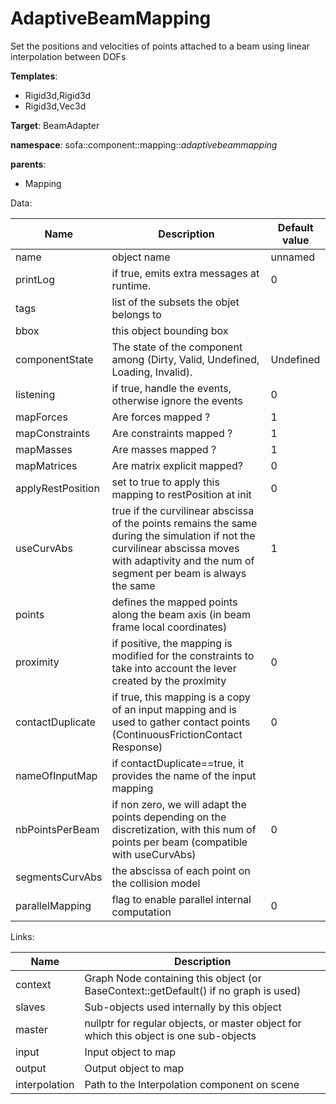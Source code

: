 # AdaptiveBeamMapping

Set the positions and velocities of points attached to a beam using linear interpolation between DOFs


__Templates__:

- Rigid3d,Rigid3d
- Rigid3d,Vec3d

__Target__: BeamAdapter

__namespace__: sofa::component::mapping::_adaptivebeammapping_

__parents__: 

- Mapping

Data: 

<table>
<thead>
    <tr>
        <th>Name</th>
        <th>Description</th>
        <th>Default value</th>
    </tr>
</thead>
<tbody>
	<tr>
		<td>name</td>
		<td>
object name
</td>
		<td>unnamed</td>
	</tr>
	<tr>
		<td>printLog</td>
		<td>
if true, emits extra messages at runtime.
</td>
		<td>0</td>
	</tr>
	<tr>
		<td>tags</td>
		<td>
list of the subsets the objet belongs to
</td>
		<td></td>
	</tr>
	<tr>
		<td>bbox</td>
		<td>
this object bounding box
</td>
		<td></td>
	</tr>
	<tr>
		<td>componentState</td>
		<td>
The state of the component among (Dirty, Valid, Undefined, Loading, Invalid).
</td>
		<td>Undefined</td>
	</tr>
	<tr>
		<td>listening</td>
		<td>
if true, handle the events, otherwise ignore the events
</td>
		<td>0</td>
	</tr>
	<tr>
		<td>mapForces</td>
		<td>
Are forces mapped ?
</td>
		<td>1</td>
	</tr>
	<tr>
		<td>mapConstraints</td>
		<td>
Are constraints mapped ?
</td>
		<td>1</td>
	</tr>
	<tr>
		<td>mapMasses</td>
		<td>
Are masses mapped ?
</td>
		<td>1</td>
	</tr>
	<tr>
		<td>mapMatrices</td>
		<td>
Are matrix explicit mapped?
</td>
		<td>0</td>
	</tr>
	<tr>
		<td>applyRestPosition</td>
		<td>
set to true to apply this mapping to restPosition at init
</td>
		<td>0</td>
	</tr>
	<tr>
		<td>useCurvAbs</td>
		<td>
true if the curvilinear abscissa of the points remains the same during the simulation if not the curvilinear abscissa moves with adaptivity and the num of segment per beam is always the same
</td>
		<td>1</td>
	</tr>
	<tr>
		<td>points</td>
		<td>
defines the mapped points along the beam axis (in beam frame local coordinates)
</td>
		<td></td>
	</tr>
	<tr>
		<td>proximity</td>
		<td>
if positive, the mapping is modified for the constraints to take into account the lever created by the proximity
</td>
		<td>0</td>
	</tr>
	<tr>
		<td>contactDuplicate</td>
		<td>
if true, this mapping is a copy of an input mapping and is used to gather contact points (ContinuousFrictionContact Response)
</td>
		<td>0</td>
	</tr>
	<tr>
		<td>nameOfInputMap</td>
		<td>
if contactDuplicate==true, it provides the name of the input mapping
</td>
		<td></td>
	</tr>
	<tr>
		<td>nbPointsPerBeam</td>
		<td>
if non zero, we will adapt the points depending on the discretization, with this num of points per beam (compatible with useCurvAbs)
</td>
		<td>0</td>
	</tr>
	<tr>
		<td>segmentsCurvAbs</td>
		<td>
the abscissa of each point on the collision model
</td>
		<td></td>
	</tr>
	<tr>
		<td>parallelMapping</td>
		<td>
flag to enable parallel internal computation
</td>
		<td>0</td>
	</tr>

</tbody>
</table>

Links: 

| Name | Description |
| ---- | ----------- |
|context|Graph Node containing this object (or BaseContext::getDefault() if no graph is used)|
|slaves|Sub-objects used internally by this object|
|master|nullptr for regular objects, or master object for which this object is one sub-objects|
|input|Input object to map|
|output|Output object to map|
|interpolation|Path to the Interpolation component on scene|



